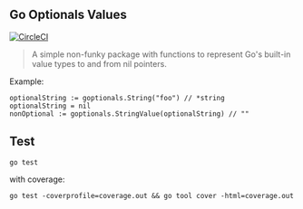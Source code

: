 ## Go Optionals Values
[![CircleCI](https://circleci.com/gh/bithavoc/goptionals.svg?style=svg&circle-token=6f78d762987052548e37de3da948df0aeb49548b)](https://circleci.com/gh/bithavoc/goptionals)

> A simple non-funky package with functions to represent Go's built-in value types to and from nil pointers.

Example:

    optionalString := goptionals.String("foo") // *string
    optionalString = nil
    nonOptional := goptionals.StringValue(optionalString) // ""


## Test

```
go test
```

with coverage:

```
go test -coverprofile=coverage.out && go tool cover -html=coverage.out
```
